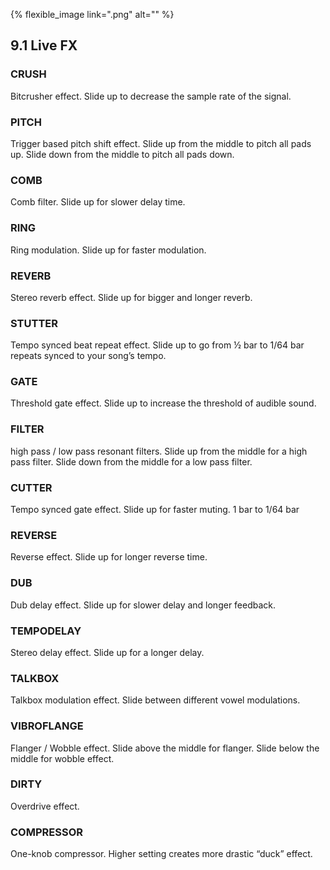 ---
---

{% flexible_image link=".png" alt="" %}

## 9.1 Live FX

### CRUSH
Bitcrusher effect. Slide up to decrease the sample rate of the signal.

### PITCH
Trigger based pitch shift effect. Slide up from the middle to pitch all pads up. Slide down from the middle to pitch all pads down.

### COMB
Comb filter. Slide up for slower delay time.

### RING
Ring modulation. Slide up for faster modulation.

### REVERB
Stereo reverb effect. Slide up for bigger and longer reverb.

### STUTTER
Tempo synced beat repeat effect. Slide up to go from ½ bar to 1/64 bar repeats synced to your song’s tempo.

### GATE
Threshold gate effect. Slide up to increase the threshold of audible sound.

### FILTER
high pass / low pass resonant filters. Slide up from the middle for a high pass filter. Slide down from the middle for a low pass filter.

### CUTTER
Tempo synced gate effect. Slide up for faster muting. 1 bar to 1/64 bar

### REVERSE
Reverse effect. Slide up for longer reverse time.

### DUB
Dub delay effect. Slide up for slower delay and longer feedback.

### TEMPODELAY
Stereo delay effect. Slide up for a longer delay.

### TALKBOX
Talkbox modulation effect. Slide between different vowel modulations.

### VIBROFLANGE
Flanger / Wobble effect. Slide above the middle for flanger. Slide below the middle for wobble effect.

### DIRTY
Overdrive effect.

### COMPRESSOR
One-knob compressor. Higher setting creates more drastic “duck” effect.
